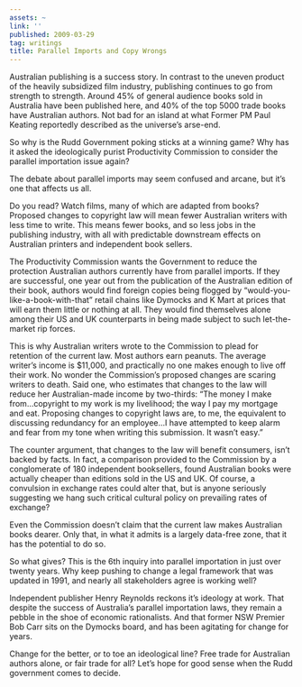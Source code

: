 ```yaml
---
assets: ~
link: ''
published: 2009-03-29
tag: writings
title: Parallel Imports and Copy Wrongs
---
```

Australian publishing is a success story. In contrast to the uneven
product of the heavily subsidized film industry, publishing continues to
go from strength to strength. Around 45% of general audience books sold
in Australia have been published here, and 40% of the top 5000 trade
books have Australian authors. Not bad for an island at what Former PM
Paul Keating reportedly described as the universe’s arse-end.

So why is the Rudd Government poking sticks at a winning game? Why has
it asked the ideologically purist Productivity Commission to consider
the parallel importation issue again?

The debate about parallel imports may seem confused and arcane, but it’s
one that affects us all.

Do you read? Watch films, many of which are adapted from books? Proposed
changes to copyright law will mean fewer Australian writers with less
time to write. This means fewer books, and so less jobs in the
publishing industry, with all with predictable downstream effects on
Australian printers and independent book sellers.

The Productivity Commission wants the Government to reduce the
protection Australian authors currently have from parallel imports. If
they are successful, one year out from the publication of the Australian
edition of their book, authors would find foreign copies being flogged
by “would-you-like-a-book-with-that” retail chains like Dymocks and K
Mart at prices that will earn them little or nothing at all. They would
find themselves alone among their US and UK counterparts in being made
subject to such let-the-market rip forces.

This is why Australian writers wrote to the Commission to plead for
retention of the current law. Most authors earn peanuts. The average
writer’s income is $11,000, and practically no one makes enough to live
off their work. No wonder the Commission’s proposed changes are scaring
writers to death. Said one, who estimates that changes to the law will
reduce her Australian-made income by two-thirds: “The money I make
from…copyright to my work is my livelihood; the way I pay my mortgage
and eat. Proposing changes to copyright laws are, to me, the equivalent
to discussing redundancy for an employee…I have attempted to keep alarm
and fear from my tone when writing this submission. It wasn’t easy.”

The counter argument, that changes to the law will benefit consumers,
isn’t backed by facts. In fact, a comparison provided to the Commission
by a conglomerate of 180 independent booksellers, found Australian books
were actually cheaper than editions sold in the US and UK. Of course, a
convulsion in exchange rates could alter that, but is anyone seriously
suggesting we hang such critical cultural policy on prevailing rates of
exchange?

Even the Commission doesn’t claim that the current law makes Australian
books dearer. Only that, in what it admits is a largely data-free zone,
that it has the potential to do so.

So what gives? This is the 6th inquiry into parallel importation in just
over twenty years. Why keep pushing to change a legal framework that was
updated in 1991, and nearly all stakeholders agree is working well?

Independent publisher Henry Reynolds reckons it’s ideology at work. That
despite the success of Australia’s parallel importation laws, they
remain a pebble in the shoe of economic rationalists. And that former
NSW Premier Bob Carr sits on the Dymocks board, and has been agitating
for change for years.

Change for the better, or to toe an ideological line? Free trade for
Australian authors alone, or fair trade for all? Let’s hope for good
sense when the Rudd government comes to decide.